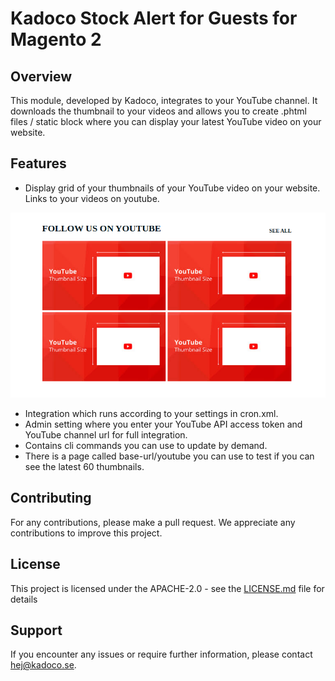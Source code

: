 # Kadoco Stock Alert for Guests for Magento 2

## Overview

This module, developed by Kadoco, integrates to your YouTube channel. It downloads the thumbnail to your videos and allows you to create .phtml files / static block where you can display your latest YouTube video on your website.  

## Features

* Display grid of your thumbnails of your YouTube video on your website. Links to your videos on youtube.

![Box Image](media/youtube.png)

* Integration which runs according to your settings in cron.xml.
* Admin setting where you enter your YouTube API access token and YouTube channel url for full integration.
* Contains cli commands you can use to update by demand.
* There is a page called base-url/youtube you can use to test if you can see the latest 60 thumbnails.

## Contributing

For any contributions, please make a pull request. We appreciate any contributions to improve this project.

## License

This project is licensed under the APACHE-2.0 - see the [LICENSE.md](LICENSE.md) file for details

## Support

If you encounter any issues or require further information, please contact hej@kadoco.se.
